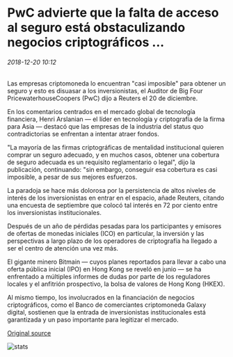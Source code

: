 # PwC advierte que la falta de acceso al seguro está obstaculizando negocios criptográficos ...

###### 2018-12-20 10:12

Las empresas criptomoneda lo encuentran "casi imposible" para obtener un seguro y esto es disuasar a los inversionistas, el Auditor de Big Four PricewaterhouseCoopers (PwC) dijo a Reuters el 20 de diciembre.

En los comentarios centrados en el mercado global de tecnología financiera, Henri Arslanian — el líder en tecnología y criptografía de la firma para Asia — destacó que las empresas de la industria del status quo contradictorias se enfrentan a intentar atraer fondos.

"La mayoría de las firmas criptográficas de mentalidad institucional quieren comprar un seguro adecuado, y en muchos casos, obtener una cobertura de seguro adecuada es un requisito reglamentario o legal", dijo la publicación, continuando: "sin embargo, conseguir esa cobertura es casi imposible, a pesar de sus mejores esfuerzos.

La paradoja se hace más dolorosa por la persistencia de altos niveles de interés de los inversionistas en entrar en el espacio, añade Reuters, citando una encuesta de septiembre que colocó tal interés en 72 por ciento entre los inversionistas institucionales.

Después de un año de pérdidas pesadas para los participantes y emisores de ofertas de monedas iniciales (ICO) en particular, la inversión y las perspectivas a largo plazo de los operadores de criptografía ha llegado a ser el centro de atención una vez más.

El gigante minero Bitmain — cuyos planes reportados para llevar a cabo una oferta pública inicial (IPO) en Hong Kong se reveló en junio — se ha enfrentado a múltiples informes de dudas por parte de los reguladores locales y el anfitrión prospectivo, la bolsa de valores de Hong Kong (HKEX).

Al mismo tiempo, los involucrados en la financiación de negocios criptográficos, como el Banco de comerciantes criptomoneda Galaxy digital, sostienen que la entrada de inversionistas institucionales está garantizada y un paso importante para legitizar el mercado.

[Original source](https://cointelegraph.com/news/pwc-warns-lack-of-insurance-access-is-hindering-crypto-businesses)

![stats](https://c.statcounter.com/11760860/0/a89fa40b/1/ "stats")